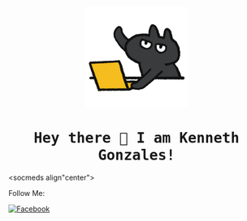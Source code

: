 <!-- Updated README.md 🎉 -->

<div align="center">
<img src="giphy.gif" alt="Animated GIF" height="200">
</div>

<h1 align="center">
  <samp>
  Hey there 👋 I am Kenneth Gonzales!
  </samp>
</h1>

<socmeds align"center">
  <p>Follow Me:</p>
  
  [![Facebook](https://img.shields.io/badge/-Facebook-1877F2?style=flat-square&logo=Facebook&logoColor=white)](https://www.facebook.com/mr.gonzaleskenneth)


</socmeds>


  
